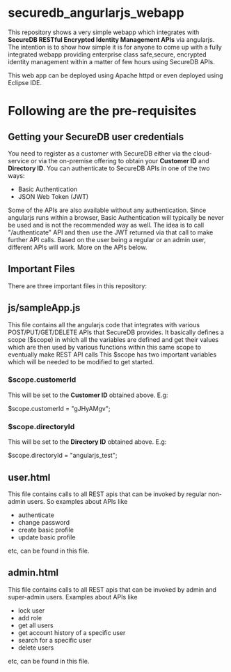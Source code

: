 # securedb_angurlarjs_webapp

This repository shows a very simple webapp which integrates with **SecureDB RESTful Encrypted Identity Management APIs** via angularjs. The intention is to show how simple it is for anyone to come up with a fully integrated webapp providing enterprise class safe,secure, encrypted identity management within a matter of few hours using SecureDB APIs.

This web app can be deployed using Apache httpd or even deployed using Eclipse IDE.

# Following are the pre-requisites

## Getting your SecureDB user credentials
You need to register as a customer with SecureDB either via the cloud-service or via the on-premise offering to obtain your **Customer ID** and **Directory ID**. You can authenticate to SecureDB APIs in one of the two ways:

* Basic Authentication
* JSON Web Token (JWT)

Some of the APIs are also available without any authentication. Since angularjs runs within a browser, Basic Authentication will typically be never be used and is not the recommended way as well. The idea is to call "/authenticate" API and then use the JWT returned via that call to make further API calls. Based on the user being a regular or an admin user, different APIs will work. More on the APIs below.

## Important Files

There are three important files in this repository:

## js/sampleApp.js

This file contains all the angularjs code that integrates with various POST/PUT/GET/DELETE APIs that SecureDB provides. It basically defines a scope ($scope) in which all the variables are defined and get their values which are then used by various functions within this same scope to eventually make REST API calls
This $scope has two important variables which will be needed to be modified to get started.

### $scope.customerId 

This will be set to the **Customer ID** obtained above. E.g:

$scope.customerId = "gJHyAMgv";

### $scope.directoryId

This will be set to the **Directory ID** obtained above. E.g:

$scope.directoryId = "angularjs_test";

## user.html

This file contains calls to all REST apis that can be invoked by regular non-admin users. So examples about APIs like

* authenticate
* change password
* create basic profile
* update basic profile

etc, can be found in this file.

## admin.html

This file contains calls to all REST apis that can be invoked by admin and super-admin users. Examples about APIs like

* lock user
* add role
* get all users
* get account history of a specific user
* search for a specific user
* delete users

etc, can be found in this file. 
